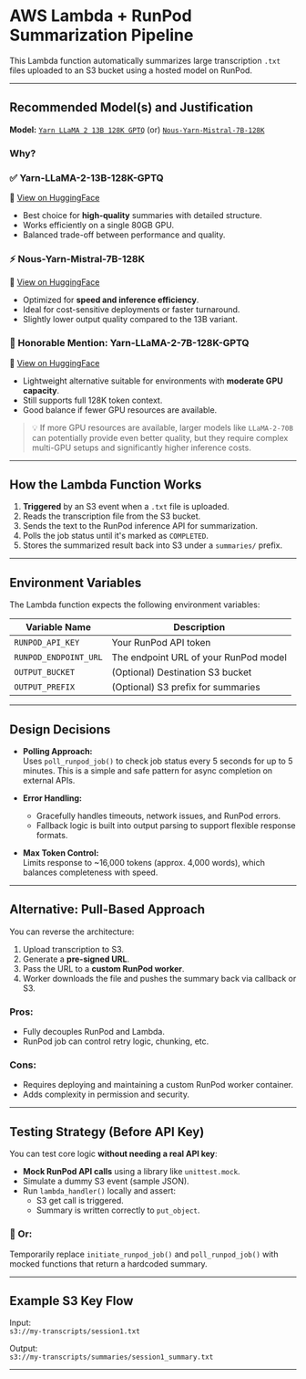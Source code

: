 # AWS Lambda + RunPod Summarization Pipeline

This Lambda function automatically summarizes large transcription `.txt` files uploaded to an S3 bucket using a hosted model on RunPod.

---

## Recommended Model(s) and Justification

**Model:** [`Yarn LLaMA 2 13B 128K GPTQ`](https://huggingface.co/NousResearch/Yarn-Llama-2-13b-128k-GPTQ) (or) [`Nous-Yarn-Mistral-7B-128K`](https://huggingface.co/NousResearch/Yarn-Mistral-7b-128k)

### Why?
### ✅ Yarn-LLaMA-2-13B-128K-GPTQ  
🔗 [View on HuggingFace](https://huggingface.co/TheBloke/Yarn-LLaMA-2-13B-128K-GPTQ)  
- Best choice for **high-quality** summaries with detailed structure.  
- Works efficiently on a single 80GB GPU.  
- Balanced trade-off between performance and quality.

### ⚡ Nous-Yarn-Mistral-7B-128K  
🔗 [View on HuggingFace](https://huggingface.co/NousResearch/Yarn-Mistral-7b-128k)  
- Optimized for **speed and inference efficiency**.  
- Ideal for cost-sensitive deployments or faster turnaround.  
- Slightly lower output quality compared to the 13B variant.

### 🏅 Honorable Mention: Yarn-LLaMA-2-7B-128K-GPTQ  
🔗 [View on HuggingFace](https://huggingface.co/TheBloke/Yarn-Llama-2-7B-128K-GPTQ)  
- Lightweight alternative suitable for environments with **moderate GPU capacity**.  
- Still supports full 128K token context.  
- Good balance if fewer GPU resources are available.

> 💡 If more GPU resources are available, larger models like `LLaMA-2-70B` can potentially provide even better quality, but they require complex multi-GPU setups and significantly higher inference costs.

---

## How the Lambda Function Works

1. **Triggered** by an S3 event when a `.txt` file is uploaded.
2. Reads the transcription file from the S3 bucket.
3. Sends the text to the RunPod inference API for summarization.
4. Polls the job status until it's marked as `COMPLETED`.
5. Stores the summarized result back into S3 under a `summaries/` prefix.

---

## Environment Variables

The Lambda function expects the following environment variables:

| Variable Name        | Description                            |
|----------------------|----------------------------------------|
| `RUNPOD_API_KEY`     | Your RunPod API token                  |
| `RUNPOD_ENDPOINT_URL`| The endpoint URL of your RunPod model |
| `OUTPUT_BUCKET`      | (Optional) Destination S3 bucket       |
| `OUTPUT_PREFIX`      | (Optional) S3 prefix for summaries     |

---

##  Design Decisions

- **Polling Approach:**  
  Uses `poll_runpod_job()` to check job status every 5 seconds for up to 5 minutes. This is a simple and safe pattern for async completion on external APIs.

- **Error Handling:**  
  - Gracefully handles timeouts, network issues, and RunPod errors.
  - Fallback logic is built into output parsing to support flexible response formats.

- **Max Token Control:**  
  Limits response to ~16,000 tokens (approx. 4,000 words), which balances completeness with speed.

---

## Alternative: Pull-Based Approach

You can reverse the architecture:

1. Upload transcription to S3.
2. Generate a **pre-signed URL**.
3. Pass the URL to a **custom RunPod worker**.
4. Worker downloads the file and pushes the summary back via callback or S3.

### Pros:
- Fully decouples RunPod and Lambda.
- RunPod job can control retry logic, chunking, etc.

### Cons:
- Requires deploying and maintaining a custom RunPod worker container.
- Adds complexity in permission and security.

---

##  Testing Strategy (Before API Key)

You can test core logic **without needing a real API key**:

- **Mock RunPod API calls** using a library like `unittest.mock`.
- Simulate a dummy S3 event (sample JSON).
- Run `lambda_handler()` locally and assert:
  - S3 get call is triggered.
  - Summary is written correctly to `put_object`.

### 🔄 Or:
Temporarily replace `initiate_runpod_job()` and `poll_runpod_job()` with mocked functions that return a hardcoded summary.

---

##  Example S3 Key Flow

Input:  
`s3://my-transcripts/session1.txt`

Output:  
`s3://my-transcripts/summaries/session1_summary.txt`

---


